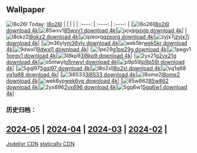 ## Wallpaper
![l8o26l](https://w.wallhaven.cc/full/l8/wallhaven-l8o26l.jpg) Today: [l8o26l](https://th.wallhaven.cc/small/l8/l8o26l.jpg)
|      |      |      |
| :----: | :----: | :----: |
|![l8o26l](https://th.wallhaven.cc/small/l8/l8o26l.jpg)[l8o26l download 4k](https://wallhaven.cc/w/l8o26l)|![85wxv1](https://th.wallhaven.cc/small/85/85wxv1.jpg)[85wxv1 download 4k](https://wallhaven.cc/w/85wxv1)|![jxjvjp](https://th.wallhaven.cc/small/jx/jxjvjp.jpg)[jxjvjp download 4k](https://wallhaven.cc/w/jxjvjp)|
|![l8okz2](https://th.wallhaven.cc/small/l8/l8okz2.jpg)[l8okz2 download 4k](https://wallhaven.cc/w/l8okz2)|![qzeorq](https://th.wallhaven.cc/small/qz/qzeorq.jpg)[qzeorq download 4k](https://wallhaven.cc/w/qzeorq)|![zyjx7j](https://th.wallhaven.cc/small/zy/zyjx7j.jpg)[zyjx7j download 4k](https://wallhaven.cc/w/zyjx7j)|
|![m36yly](https://th.wallhaven.cc/small/m3/m36yly.jpg)[m36yly download 4k](https://wallhaven.cc/w/m36yly)|![wek5kr](https://th.wallhaven.cc/small/we/wek5kr.jpg)[wek5kr download 4k](https://wallhaven.cc/w/wek5kr)|![9dwxl1](https://th.wallhaven.cc/small/9d/9dwxl1.jpg)[9dwxl1 download 4k](https://wallhaven.cc/w/9dwxl1)|
|![1pe29g](https://th.wallhaven.cc/small/1p/1pe29g.jpg)[1pe29g download 4k](https://wallhaven.cc/w/1pe29g)|![1pegv1](https://th.wallhaven.cc/small/1p/1pegv1.jpg)[1pegv1 download 4k](https://wallhaven.cc/w/1pegv1)|![3l8kp9](https://th.wallhaven.cc/small/3l/3l8kp9.jpg)[3l8kp9 download 4k](https://wallhaven.cc/w/3l8kp9)|
|![2yx21g](https://th.wallhaven.cc/small/2y/2yx21g.jpg)[2yx21g download 4k](https://wallhaven.cc/w/2yx21g)|![o5mwyl](https://th.wallhaven.cc/small/o5/o5mwyl.jpg)[o5mwyl download 4k](https://wallhaven.cc/w/o5mwyl)|![p9p59j](https://th.wallhaven.cc/small/p9/p9p59j.jpg)[p9p59j download 4k](https://wallhaven.cc/w/p9p59j)|
|![5gql97](https://th.wallhaven.cc/small/5g/5gql97.jpg)[5gql97 download 4k](https://wallhaven.cc/w/5gql97)|![l8o2xl](https://th.wallhaven.cc/small/l8/l8o2xl.jpg)[l8o2xl download 4k](https://wallhaven.cc/w/l8o2xl)|![vq1q68](https://th.wallhaven.cc/small/vq/vq1q68.jpg)[vq1q68 download 4k](https://wallhaven.cc/w/vq1q68)|
|![3l8533](https://th.wallhaven.cc/small/3l/3l8533.jpg)[3l8533 download 4k](https://wallhaven.cc/w/3l8533)|![l8ome2](https://th.wallhaven.cc/small/l8/l8ome2.jpg)[l8ome2 download 4k](https://wallhaven.cc/w/l8ome2)|![wek6yp](https://th.wallhaven.cc/small/we/wek6yp.jpg)[wek6yp download 4k](https://wallhaven.cc/w/wek6yp)|
|![85w862](https://th.wallhaven.cc/small/85/85w862.jpg)[85w862 download 4k](https://wallhaven.cc/w/85w862)|![2yx896](https://th.wallhaven.cc/small/2y/2yx896.jpg)[2yx896 download 4k](https://wallhaven.cc/w/2yx896)|![5gq6w1](https://th.wallhaven.cc/small/5g/5gq6w1.jpg)[5gq6w1 download 4k](https://wallhaven.cc/w/5gq6w1)|

### 历史归档：
[2024-05](https://github.com/april-projects/april-wallpaper/tree/main/picture/2024-05/) | [2024-04](https://github.com/april-projects/april-wallpaper/tree/main/picture/2024-04/) | [2024-03](https://github.com/april-projects/april-wallpaper/tree/main/picture/2024-03/) | [2024-02](https://github.com/april-projects/april-wallpaper/tree/main/picture/2024-02/) | 
---
[Jsdelivr CDN](https://cdn.jsdelivr.net/gh/april-projects/april-wallpaper/api.json)
[statically CDN](https://cdn.statically.io/gh/april-projects/april-wallpaper/main/api.json)